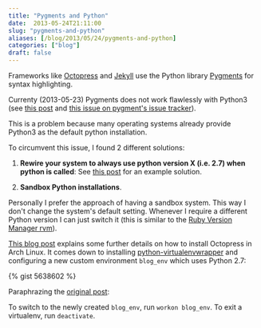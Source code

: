 ```yaml
---
title: "Pygments and Python"
date:  2013-05-24T21:11:00
slug: "pygments-and-python"
aliases: [/blog/2013/05/24/pygments-and-python]
categories: ["blog"]
draft: false
---
```

Frameworks like [Octopress](http://octopress.org/) and [Jekyll](http://jekyllbootstrap.com/) use the Python library [Pygments](http://pygments.org/) for syntax highlighting.

Currenty (2013-05-23) Pygments does not work flawlessly with Python3 
(see 
[this post](http://nonsenseby.me/blog/2013/04/13/arch-linux/) and 
[this issue on pygment's issue tracker](https://github.com/tmm1/pygments.rb/issues/45)).

This is a problem because many operating systems already provide Python3 as the default python installation.

To circumvent this issue, I found 2 different solutions:

1. 	**Rewire your system to always use python version X (i.e. 2.7) when python is called**:
	See [this post](http://nonsenseby.me/blog/2013/04/13/arch-linux/) for an example solution.

2. 	**Sandbox Python installations**.

Personally I prefer the approach of having a sandbox system. This way I don't change the system's default setting. Whenever I require a different Python version I can just switch it (this is similar to the [Ruby Version Manager rvm](https://rvm.io/)).

[This blog post](http://www.wongdev.com/blog/2013/01/16/octopress-on-archlinux/) explains some further details on how to install Octopress in Arch Linux. 
It comes down to installing [python-virtualenvwrapper](https://wiki.archlinux.org/index.php/Python_VirtualEnv#Virtualenvwrapper) and configuring a new custom environment <code>blog_env</code> which uses Python 2.7:

{% gist 5638602 %}

Paraphrazing the [original post](http://www.wongdev.com/blog/2013/01/16/octopress-on-archlinux/):

To switch to the newly created <code>blog_env</code>, run <code>workon blog_env</code>. To exit a virtualenv, run <code>deactivate</code>.

